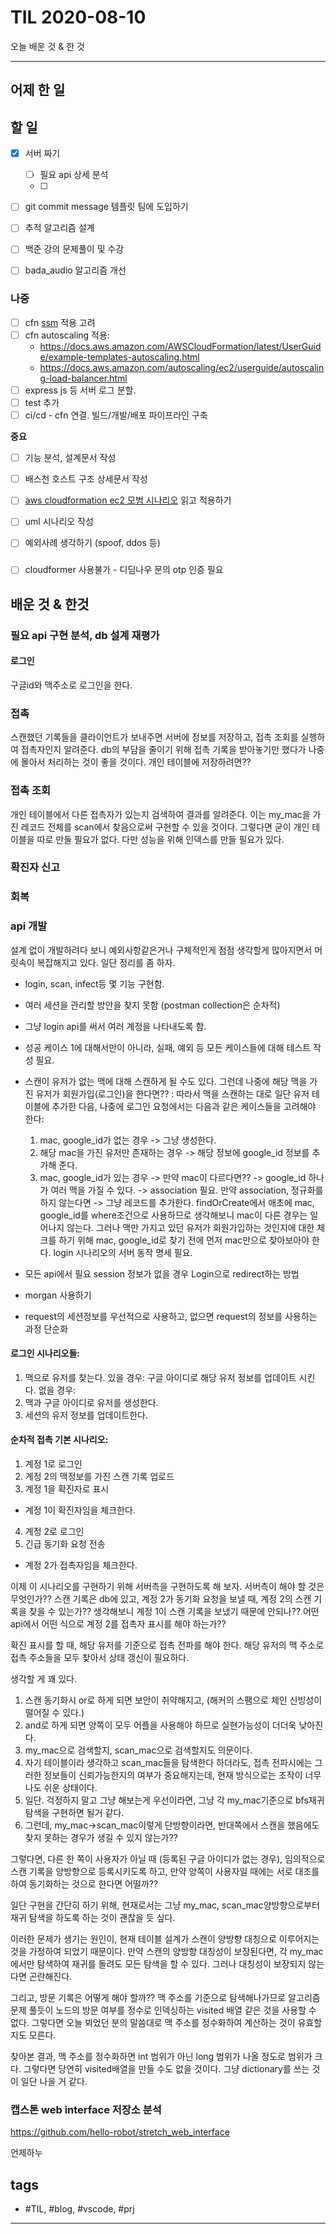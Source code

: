 # TIL 2020-08-10

오늘 배운 것 & 한 것

--------------------------

## 어제 한 일

## 할 일
- [x] 서버 짜기
  - [ ] 필요 api 상세 분석
  - [ ] 
- [ ] git commit message 템플릿 팀에 도입하기
- [ ] 추적 알고리즘 설계
- [ ] 백준 강의 문제풀이 및 수강
- [ ] bada_audio 알고리즘 개선


### 나중
- [ ] cfn [ssm](https://docs.aws.amazon.com/AWSCloudFormation/latest/UserGuide/dynamic-references.html#dynamic-references-ssm-secure-strings) 적용 고려
- [ ] cfn autoscaling 적용:
  - https://docs.aws.amazon.com/AWSCloudFormation/latest/UserGuide/example-templates-autoscaling.html
  - https://docs.aws.amazon.com/autoscaling/ec2/userguide/autoscaling-load-balancer.html
- [ ] express js 등 서버 로그 분할. 
- [ ] test 추가
- [ ] ci/cd - cfn 연결. 빌드/개발/배포 파이프라인 구축

**중요**
- [ ] 기능 분석, 설계문서 작성

- [ ] 배스천 호스트 구조 상세문서 작성
- [ ] [aws cloudformation ec2 모범 시나리오](https://aws.amazon.com/ko/blogs/infrastructure-and-automation/best-practices-for-deploying-ec2-instances-with-aws-cloudformation/) 읽고 적용하기

- [ ] uml 시나리오 작성
- [ ] 예외사례 생각하기 (spoof, ddos 등)

### 
- [ ] cloudformer 사용불가 - 디딤나우 문의 otp 인증 필요

## 배운 것 & 한것 

### 필요 api 구현 분석, db 설계 재평가

#### 로그인
구글id와 맥주소로 로그인을 한다.

### 접촉
스캔했던 기록들을 클라이언트가 보내주면 서버에 정보를 저장하고, 접촉 조회를 실행하여 접촉자인지 알려준다.
db의 부담을 줄이기 위해 접촉 기록을 받아놓기만 했다가 나중에 몰아서 처리하는 것이 좋을 것이다.
개인 테이블에 저장하려면?? 

### 접촉 조회
개인 테이블에서 다른 접촉자가 있는지 검색하여 결과를 알려준다.
이는 my_mac을 가진 레코드 전체를 scan에서 찾음으로써 구현할 수 있을 것이다. 그렇다면 굳이 개인 테이블을 따로 만들 필요가 없다. 다만 성능을 위해 인덱스를 만들 필요가 있다.

### 확진자 신고


### 회복


### api 개발

설계 없이 개발하려다 보니 예외사항같은거나 구체적인게 점점 생각할게 많아지면서 머릿속이 복잡해지고 있다. 일단 정리를 좀 하자.

- login, scan, infect등 몇 기능 구현함.
- 여러 세션을 관리할 방안을 찾지 못함 (postman collection은 순차적)
- 그냥 login api를 써서 여러 계정을 나타내도록 함.
- 성공 케이스 1에 대해서만이 아니라, 실패, 예외 등 모든 케이스들에 대해 테스트 작성 필요.
- 스캔이 유저가 없는 맥에 대해 스캔하게 될 수도 있다. 그런데 나중에 해당 맥을 가진 유저가 회원가입(로그인)을 한다면??
  : 따라서 맥을 스캔하는 대로 일단 유저 테이블에 추가한 다음, 나중에 로그인 요청에서는 다음과 같은 케이스들을 고려해야 한다:
  1. mac, google_id가 없는 경우 -> 그냥 생성한다.
  2. 해당 mac을 가진 유저만 존재하는 경우 -> 해당 정보에 google_id 정보를 추가해 준다.
  3. mac, google_id가 있는 경우 -> 만약 mac이 다르다면?? -> google_id 하나가 여러 맥을 가질 수 있다.
  -> association 필요. 만약 association, 정규화를 하지 않는다면 -> 그냥 레코드를 추가한다. findOrCreate에서 애초에 mac, google_id를 where조건으로 사용하므로 생각해보니 mac이 다른 경우는 일어나지 않는다. 그러나 맥만 가지고 있던 유저가 회원가입하는 것인지에 대한 체크를 하기 위해 mac, google_id로 찾기 전에 먼저 mac만으로 찾아보아야 한다. login 시나리오의 서버 동작 명세 필요.

- 모든 api에서 필요 session 정보가 없을 경우 Login으로 redirect하는 방법
- morgan 사용하기
- request의 세션정보를 우선적으로 사용하고, 없으면 request의 정보를 사용하는 과정 단순화

#### 로그인 시나리오들:

1. 맥으로 유저를 찾는다.
  있을 경우: 구글 아이디로 해당 유저 정보를 업데이트 시킨다.
  없을 경우:
2. 맥과 구글 아이디로 유저를 생성한다.
3. 세션의 유저 정보를 업데이트한다.
  
#### 순차적 접촉 기본 시나리오:

1. 계정 1로 로그인
2. 계정 2의 맥정보를 가진 스캔 기록 업로드
3. 계정 1을 확진자로 표시
- 계정 1이 확진자임을 체크한다.
4. 계정 2로 로그인
5. 긴급 동기화 요청 전송
- 계정 2가 접촉자임을 체크한다.

이제 이 시나리오를 구현하기 위해 서버측을 구현하도록 해 보자. 서버측이 해야 할 것은 무엇인가??
스캔 기록은 db에 있고, 계정 2가 동기화 요청을 보낼 때, 계정 2의 스캔 기록을 찾을 수 있는가?? 생각해보니 계정 1이 스캔 기록을 보냈기 때문에 안되나?? 어떤 api에서 어떤 식으로 계정 2를 접촉자 표시를 해야 하는가??

확진 표시를 할 때, 해당 유저를 기준으로 접촉 전파를 해야 한다. 해당 유저의 맥 주소로 접촉 주소들을 모두 찾아서 상태 갱신이 필요하다.

생각할 게 꽤 있다.
1. 스캔 동기화시 or로 하게 되면 보안이 취약해지고, (해커의 스팸으로 체인 신빙성이 떨어질 수 있다.)
2. and로 하게 되면 양쪽이 모두 어플을 사용해야 하므로 실현가능성이 더더욱 낮아진다.
3. my_mac으로 검색할지, scan_mac으로 검색할지도 의문이다.
4. 자기 테이블이라 생각하고 scan_mac들을 탐색한다 하더라도, 접촉 전파시에는 그러한 정보들이 신뢰가능한지의 여부가 중요해지는데, 현재 방식으로는 조작이 너무나도 쉬운 상태이다.
5. 일단. 걱정하지 말고 그냥 해보는게 우선이라면, 그냥 각 my_mac기준으로 bfs재귀 탐색을 구현하면 될거 같다.
6. 그런데, my_mac->scan_mac이렇게 단방향이라면, 반대쪽에서 스캔을 했음에도 찾지 못하는 경우가 생길 수 있지 않는가??

그렇다면, 다른 한 쪽이 사용자가 아닐 때 (등록된 구글 아이디가 없는 경우), 임의적으로 스캔 기록을 양방향으로 등록시키도록 하고, 만약 양쪽이 사용자일 때에는 서로 대조를 하여 동기화하는 것으로 한다면 어떨까??

일단 구현을 간단히 하기 위해, 현재로서는 그냥 my_mac, scan_mac양방향으로부터 재귀 탐색을 하도록 하는 것이 괜찮을 듯 싶다.

이러한 문제가 생기는 원인이, 현재 테이블 설계가 스캔이 양방향 대칭으로 이루어지는 것을 가정하여 되었기 때문이다.
만약 스캔의 양방향 대칭성이 보장된다면, 각 my_mac에서만 탐색하여 재귀를 돌려도 모든 탐색을 할 수 있다. 그러나 대칭성이 보장되지 않는다면 곤란해진다.

그리고, 방문 기록은 어떻게 해야 할까?? 맥 주소를 기준으로 탐색해나가므로 알고리즘 문제 풀듯이 노드의 방문 여부를 정수로 인덱싱하는 visited 배열 같은 것을 사용할 수 없다. 그렇다면 오늘 뵈었던 분의 말씀대로 맥 주소를 정수화하여 계산하는 것이 유효할지도 모른다.

찾아본 결과, 맥 주소를 정수화하면 int 범위가 아닌 long 범위가 나올 정도로 범위가 크다. 그렇다면 당연히 visited배열을 만들 수도 없을 것이다. 그냥 dictionary를 쓰는 것이 일단 나을 거 같다.

### 캡스톤 web interface 저장소 분석

https://github.com/hello-robot/stretch_web_interface

언제하누

## tags
- \#TIL, \#blog, \#vscode, \#prj

--------------------------